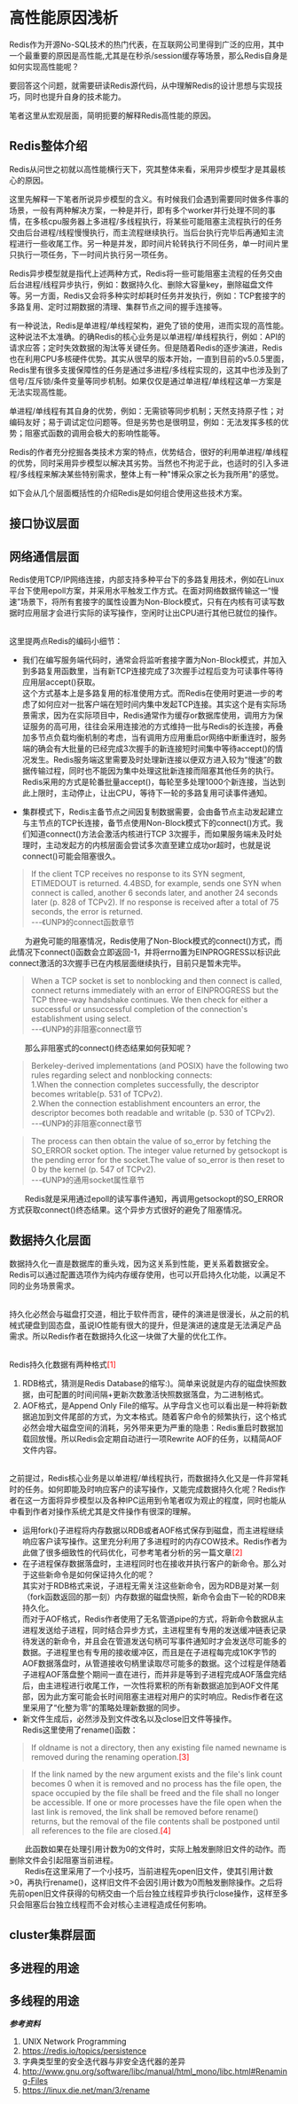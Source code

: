 # 高性能原因浅析
Redis作为开源No-SQL技术的热门代表，在互联网公司里得到广泛的应用，其中一个最重要的原因是高性能,尤其是在秒杀/session缓存等场景，那么Redis自身是如何实现高性能呢？

要回答这个问题，就需要研读Redis源代码，从中理解Redis的设计思想与实现技巧，同时也提升自身的技术能力。

笔者这里从宏观层面，简明扼要的解释Redis高性能的原因。

## Redis整体介绍
Redis从问世之初就以高性能横行天下，究其整体来看，采用异步模型才是其最核心的原因。

这里先解释一下笔者所说异步模型的含义。有时候我们会遇到需要同时做多件事的场景，一般有两种解决方案，一种是并行，即有多个worker并行处理不同的事情，在多核cpu服务器上多进程/多线程执行，将某些可能阻塞主流程执行的任务交由后台进程/线程慢慢执行，而主流程继续执行。当后台执行完毕后再通知主流程进行一些收尾工作。另一种是并发，即时间片轮转执行不同任务，单一时间片里只执行一项任务，下一时间片执行另一项任务。

Redis异步模型就是指代上述两种方式，Redis将一些可能阻塞主流程的任务交由后台进程/线程异步执行，例如：数据持久化、删除大容量key，删除磁盘文件等。另一方面，Redis又会将多种实时却耗时任务并发执行，例如：TCP套接字的多路复用、定时过期数据的清理、集群节点之间的握手连接等。

有一种说法，Redis是单进程/单线程架构，避免了锁的使用，进而实现的高性能。这种说法不太准确。的确Redis的核心业务是以单进程/单线程执行，例如：API的请求应答；定时失效数据的淘汰等关键任务。但是随着Redis的逐步演进，Redis也在利用CPU多核硬件优势。其实从很早的版本开始，一直到目前的v5.0.5里面，Redis里有很多支援保障性的任务是通过多进程/多线程实现的，这其中也涉及到了信号/互斥锁/条件变量等同步机制。如果仅仅是通过单进程/单线程这单一方案是无法实现高性能。

单进程/单线程有其自身的优势，例如：无需锁等同步机制；天然支持原子性；对编码友好；易于调试定位问题等。但是劣势也是很明显，例如：无法发挥多核的优势；阻塞式函数的调用会极大的影响性能等。

Redis的作者充分挖掘各类技术方案的特点，优势结合，很好的利用单进程/单线程的优势，同时采用异步模型以解决其劣势。当然也不拘泥于此，也适时的引入多进程/多线程来解决某些特别需求，整体上有一种"博采众家之长为我所用"的感觉。

如下会从几个层面概括性的介绍Redis是如何组合使用这些技术方案。
## 接口协议层面

## 网络通信层面
Redis使用TCP/IP网络连接，内部支持多种平台下的多路复用技术，例如在Linux平台下使用epoll方案，并采用水平触发工作方式。在面对网络数据传输这一“慢速”场景下，将所有套接字的属性设置为Non-Block模式，只有在内核有可读写数据时应用层才会进行实际的读写操作，空闲时让出CPU进行其他已就位的操作。

<br>这里提两点Redis的编码小细节：
* 我们在编写服务端代码时，通常会将监听套接字置为Non-Block模式，并加入到多路复用函数里，当有新TCP连接完成了3次握手过程后变为可读事件等待应用层accept()获取。
<br/>这个方式基本上是多路复用的标准使用方式。而Redis在使用时更进一步的考虑了如何应对一批客户端在短时间内集中发起TCP连接。其实这个是有实际场景需求，因为在实际项目中，Redis通常作为缓存or数据库使用，调用方为保证服务的高可用，往往会采用连接池的方式维持一批与Redis的长连接，再叠加多节点负载均衡机制的考虑，当有调用方应用重启or网络中断重连时，服务端的确会有大批量的已经完成3次握手的新连接短时间集中等待accept()的情况发生。Redis服务端这里需要及时处理新连接以便双方进入较为“慢速”的数据传输过程，同时也不能因为集中处理这批新连接而阻塞其他任务的执行。
<br/>Redis采用的方式是轮番批量accept()，每轮至多处理1000个新连接，当达到此上限时，主动停止，让出CPU，等待下一轮的多路复用可读事件通知。

* 集群模式下，Redis主备节点之间因复制数据需要，会由备节点主动发起建立与主节点的TCP长连接，备节点使用Non-Block模式下的connect()方式。我们知道connect()方法会激活内核进行TCP 3次握手，而如果服务端未及时处理时，主动发起方的内核层面会尝试多次直至建立成功or超时，也就是说connect()可能会阻塞很久。

> If the client TCP receives no response to its SYN segment, ETIMEDOUT is returned. 4.4BSD, for example, sends one SYN when connect is called, another 6 seconds later, and another 24 seconds later (p. 828 of TCPv2). If no response is received after a total of 75 seconds, the error is returned.<br/>---《UNP》的connect函数章节

&emsp;&emsp;为避免可能的阻塞情况，Redis使用了Non-Block模式的connect()方式，而此情况下connect()函数会立即返回-1，并将errno置为EINPROGRESS以标识此connect激活的3次握手已在内核层面继续执行，目前只是暂未完毕。

> When a TCP socket is set to nonblocking and then connect is called, connect returns immediately with an error of EINPROGRESS but the TCP three-way handshake continues. We then check for either a successful or unsuccessful completion of the connection's establishment using select.<br/>---《UNP》的非阻塞connect章节

&emsp;&emsp;那么非阻塞式的connect()终态结果如何获知呢？
>Berkeley-derived implementations (and POSIX) have the following two rules regarding select and nonblocking connects:
<br/>1.When the connection completes successfully, the descriptor becomes writable(p. 531 of TCPv2).
<br/>2.When the connection establishment encounters an error, the descriptor becomes both readable and writable (p. 530 of TCPv2).<br/>---《UNP》的非阻塞connect章节

>The process can then obtain the value of so_error by fetching the SO_ERROR socket option. The integer value returned by getsockopt is the pending error for the socket.The value of so_error is then reset to 0 by the kernel (p. 547 of TCPv2).<br/>---《UNP》的通用socket属性章节

&emsp;&emsp;Redis就是采用通过epoll的读写事件通知，再调用getsockopt的SO_ERROR方式获取connect()终态结果。这个异步方式很好的避免了阻塞情况。

## 数据持久化层面
数据持久化一直是数据库的重头戏，因为这关系到性能，更关系着数据安全。Redis可以通过配置选项作为纯内存缓存使用，也可以开启持久化功能，以满足不同的业务场景需求。

<br>持久化必然会与磁盘打交道，相比于软件而言，硬件的演进是很漫长，从之前的机械式硬盘到固态盘，虽说IO性能有很大的提升，但是演进的速度是无法满足产品需求。所以Redis作者在数据持久化这一块做了大量的优化工作。

<br>Redis持久化数据有两种格式<span style="color:red;">[1]</span>
1. RDB格式，猜测是Redis Database的缩写:)。简单来说就是内存的磁盘快照数据，由可配置的时间间隔+更新次数激活快照数据落盘，为二进制格式。
2. AOF格式，是Append Only File的缩写。从字母含义也可以看出是一种将新数据追加到文件尾部的方式，为文本格式。随着客户命令的频繁执行，这个格式必然会增大磁盘空间的消耗，另外带来更为严重的隐患：Redis重启时数据加载回放慢。所以Redis会定期自动进行一项Rewrite AOF的任务，以精简AOF文件内容。

<br>之前提过，Redis核心业务是以单进程/单线程执行，而数据持久化又是一件非常耗时的任务。如何即能及时响应客户的读写操作，又能完成数据持久化呢？Redis作者在这一方面将异步模型以及各种IPC运用到令笔者叹为观止的程度，同时也能从中看到作者对操作系统尤其是文件操作有很深的理解。
* 运用fork()子进程将内存数据以RDB或者AOF格式保存到磁盘，而主进程继续响应客户读写操作。这里充分利用了多进程时的内存COW技术。Redis作者为此做了很多细致性的代码优化，可参考笔者分析的另一篇文章<span style="color:red;">[2]</span>
* 在子进程保存数据落盘时，主进程同时也在接收并执行客户的新命令。那么对于这些新命令是如何保证持久化的呢？
<br/>其实对于RDB格式来说，子进程无需关注这些新命令，因为RDB是对某一刻（fork函数返回的那一刻）内存数据的磁盘快照，新命令会由下一轮的RDB来持久化。
<br/>而对于AOF格式，Redis作者使用了无名管道pipe的方式，将新命令数据从主进程发送给子进程，同时结合异步方式，主进程里有专用的发送缓冲链表记录待发送的新命令，并且会在管道发送句柄可写事件通知时才会发送尽可能多的数据。子进程里也有专用的接收缓冲区，而且是在子进程每完成10K字节的AOF数据落盘时，从管道接收句柄里读取尽可能多的数据。这个过程是伴随着子进程AOF落盘整个期间一直在进行，而并非是等到子进程完成AOF落盘完结后，由主进程进行收尾工作，一次性将累积的所有新数据追加到AOF文件尾部，因为此方案可能会长时间阻塞主进程对用户的实时响应。Redis作者在这里采用了“化整为零”的策略处理新数据的同步。
* 新文件生成后，必然涉及到文件改名以及close旧文件等操作。
<br/>Redis这里使用了rename()函数：

>If oldname is not a directory, then any existing file named newname is removed during
the renaming operation.<span style="color:red;">[3]</span>

>If the link named by the new argument exists and the file's link count becomes 0 when it is removed and no process has the file open, the space occupied by the file shall be freed and the file shall no longer be accessible. If one or more processes have the file open when the last link is removed, the link shall be removed before rename() returns, but the removal of the file contents shall be postponed until all references to the file are closed.<span style="color:red;">[4]</span>

&emsp;&emsp;此函数如果在处理引用计数为0的文件时，实际上触发删除旧文件的动作。而删除文件会引起阻塞当前进程。
<br/>&emsp;&emsp;Redis在这里采用了一个小技巧，当前进程先open旧文件，使其引用计数>0，再执行rename()，这样旧文件不会因引用计数为0而触发删除操作。之后将先前open旧文件获得的句柄交由一个后台独立线程异步执行close操作，这样至多只会阻塞后台独立线程而不会对核心主进程造成任何影响。

## cluster集群层面
## 多进程的用途
## 多线程的用途


***参考资料***
1. UNIX Network Programming
2. https://redis.io/topics/persistence
3. 字典类型里的安全迭代器与非安全迭代器的差异
4. http://www.gnu.org/software/libc/manual/html_mono/libc.html#Renaming-Files
5. https://linux.die.net/man/3/rename


